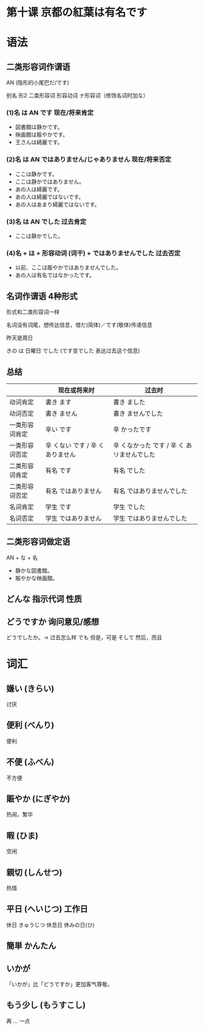 # 第十课 京都の紅葉は有名です

# 语法

## 二类形容词作谓语

AN (隐形的小尾巴だ/です)

别名 形2 二类形容词 形容动词 ナ形容词（修饰名词时加な）

### (1)名 は AN です 现在/将来肯定

* 図書館は静かです。
* 映画館は賑やかです。
* 王さんは綺麗です。

### (2)名 は AN ではありません/じゃありません 现在/将来否定

* ここは静かです。
* ここは静かではありません。
* あの人は綺麗です。
* あの人は綺麗ではないです。
* あの人はあまり綺麗ではないです。

### (3)名 は AN でした 过去肯定

* ここは静かでした。

### (4)名 + は + 形容动词 (词干) + ではありませんでした 过去否定

* 以前、ここは賑やかではありませんでした。
* あの人は有名ではなかったです。
## 名词作谓语 4种形式

形式和二类形容词一样

名词没有词尾，想传达信息，借だ(简体)／です(敬体)传递信息

昨天是周日

きの は 日曜日 でした (です变でした 表达过去这个信息)
## 总结
|  | 现在或将来时 | 过去时 |  
|---|---|---|  
| 动词肯定| 書き ます|書き ました|
|动词否定|書き ません| 書き ませんでした|
|一类形容词肯定|辛い です|辛 かったです|
|一类形容词否定|辛 くない です / 辛 く ありません | 辛 くなかった です / 辛 く あリませんでした|
|二类形容词肯定|有名 です| 有名 でした|
|二类形容词否定|有名 ではありません|有名 ではありませんでした|
|名词肯定|学生 です| 学生 でした|
|名词否定|学生 ではありません|学生 ではありませんでした|

## 二类形容词做定语

AN + な + 名

* 静かな図書館。
* 賑やかな映画館。
## どんな 指示代词 性质
## どうですか 询问意见/感想
どうでしたか。-> 过去怎么样
でも 但是，可是
そして 然后，而且
# 词汇
## 嫌い (きらい)
 讨厌
## 便利 (べんり)
 便利
## 不便 (ふべん)
 不方便
## 賑やか (にぎやか)
 热闹，繁华
## 暇 (ひま)
空闲

## 親切 (しんせつ)
热情

## 平日 (へいじつ) 工作日
休日 きゅうじつ 休息日
休みの日(ひ)
## 簡単 かんたん 
## いかが

「いかが」比「どうですか」更加客气尊敬。
## もう少し (もうすこし)

再 ... 一点
